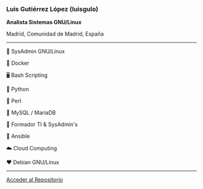### Luis Gutiérrez López (luisgulo)

**Analista Sistemas GNU/Linux**

Madrid, Comunidad de Madrid, España 


---

🐧 SysAdmin GNU/Linux

🐳 Docker 

🖥️ Bash Scripting

🐍 Python 

🐪 Perl 

🐬 MySQL / MariaDB

👥 Formador TI  & SysAdmin's

💢 Ansible

☁️ Cloud Computing

❤️ Debian GNU/Linux

---
[Acceder al Repositorio](https://github.com/luisgulo?tab=repositories)



<!--
**luisgulo/luisgulo** is a ✨ _special_ ✨ repository because its `README.md` (this file) appears on your GitHub profile.

Here are some ideas to get you started:

- 🔭 I’m currently working on ...
- 🌱 I’m currently learning ...
- 👯 I’m looking to collaborate on ...
- 🤔 I’m looking for help with ...
- 💬 Ask me about ...
- 📫 How to reach me: ...
- 😄 Pronouns: ...
- ⚡ Fun fact: ...
-->
